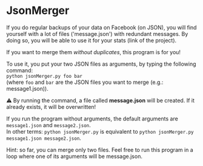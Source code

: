 # JsonMerger
If you do regular backups of your data on Facebook (on JSON), you will find yourself with a lot of files ('message.json') with redundant messages. By doing so, you will be able to use it for your stats (link of the project).   

If you want to merge them *without duplicates*, this program is for you!  

To use it, you put your two JSON files as arguments, by typing the following command:  
`python jsonMerger.py foo bar`  
(where `foo` and `bar` are the JSON files you want to merge (e.g.: message1.json)).  

:warning: By running the command, a file called **message.json** will be created. If it already exists, it will be overwritten!  

If you run the program without arguments, the default arguments are `message1.json` and `message2.json`.  
In other terms: `python jsonMerger.py` is equivalent to `python jsonMerger.py message1.json message2.json`.  

Hint: so far, you can merge only two files. Feel free to run this program in a loop where one of its arguments will be message.json. 
